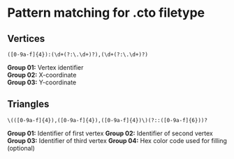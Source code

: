 # Pattern matching for .cto filetype
## Vertices

```
([0-9a-f]{4}):(\d+(?:\.\d+)?),(\d+(?:\.\d+)?)
```
__Group 01:__ Vertex identifier  
__Group 02:__ X-coordinate  
__Group 03:__ Y-coordinate

## Triangles
```
\(([0-9a-f]{4}),([0-9a-f]{4}),([0-9a-f]{4})\)(?::([0-9a-f]{6}))?
```
__Group 01:__ Identifier of first vertex
__Group 02:__ Identifier of second vertex
__Group 03:__ Identifier of third vertex
__Group 04:__ Hex color code used for filling (optional)